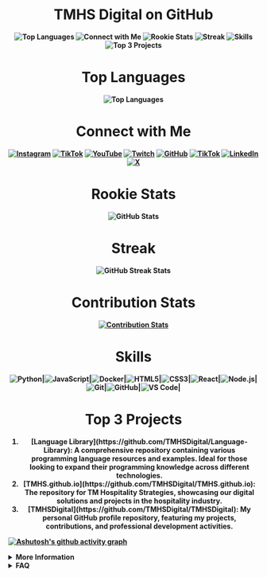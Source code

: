 <div align="center">

# <strong>TMHS Digital on GitHub

![Top Languages](https://img.shields.io/badge/Top%20Languages-ff4c4c?style=for-the-badge&logo=appveyor&logoColor=white&link=#top-languages)
![Connect with Me](https://img.shields.io/badge/Connect%20with%20Me-ff4c4c?style=for-the-badge&logo=appveyor&logoColor=white&link=#connect-with-me)
![Rookie Stats](https://img.shields.io/badge/Rookie%20Stats-ff4c4c?style=for-the-badge&logo=appveyor&logoColor=white&link=#rookie-stats)
![Streak](https://img.shields.io/badge/Streak-ff4c4c?style=for-the-badge&logo=appveyor&logoColor=white&link=#streak)
![Skills](https://img.shields.io/badge/Skills-ff4c4c?style=for-the-badge&logo=appveyor&logoColor=white&link=#skills)
![Top 3 Projects](https://img.shields.io/badge/Top%203%20Projects-ff4c4c?style=for-the-badge&logo=appveyor&logoColor=white&link=#top-3-projects)

# <strong>Top Languages
![Top Languages](https://github-readme-stats.vercel.app/api/top-langs/?username=TMHSDigital&layout=compact&theme=radical) 

# <strong>Connect with Me

[![Instagram](https://img.shields.io/badge/Instagram-E4405F?style=for-the-badge&logo=instagram&logoColor=white)](https://instagram.com/fOuttaMyPaint)
[![TikTok](https://img.shields.io/badge/TikTok-000000?style=for-the-badge&logo=tiktok&logoColor=white)](https://tiktok.com/@fOuttaMyPaint)
[![YouTube](https://img.shields.io/badge/YouTube-FF0000?style=for-the-badge&logo=youtube&logoColor=white)](https://www.youtube.com/channel/UCeA22MjbnroVywVLC6z8oug)
[![Twitch](https://img.shields.io/badge/Twitch-9146FF?style=for-the-badge&logo=twitch&logoColor=white)](https://twitch.tv/fOuttaMyPaint)
[![GitHub](https://img.shields.io/badge/GitHub-100000?style=for-the-badge&logo=github&logoColor=white)](https://github.com/TMHSDigital)
[![TikTok](https://img.shields.io/badge/TikTok-000000?style=for-the-badge&logo=tiktok&logoColor=white)](https://tiktok.com/@TMHS.Digital)
[![LinkedIn](https://img.shields.io/badge/LinkedIn-0077B5?style=for-the-badge&logo=linkedin&logoColor=white)](https://linkedin.com/in/thomasmathes1)
[![X](https://img.shields.io/badge/X-333333?style=for-the-badge&logo=x&logoColor=white)](https://x.com/yourusername)

# <strong>Rookie Stats
![GitHub Stats](https://github-readme-stats.vercel.app/api?username=TMHSDigital&show_icons=true&theme=radical)

# <strong>Streak
![GitHub Streak Stats](https://github-readme-streak-stats.herokuapp.com/?user=TMHSDigital&theme=dark)

# <strong>Contribution Stats
[![Contribution Stats](https://github-contribution-stats.vercel.app/api/?username=TMHSDigital)](https://github.com/LordDashMe/github-contribution-stats)

# <strong>Skills

<div style="display: flex; justify-content: center; flex-wrap: wrap;">
    <img src="https://img.shields.io/badge/Python-3776AB?style=for-the-badge&logo=python&logoColor=white" alt="Python"> |
    <img src="https://img.shields.io/badge/JavaScript-F7DF1E?style=for-the-badge&logo=javascript&logoColor=black" alt="JavaScript"> |
    <img src="https://img.shields.io/badge/Docker-2496ED?style=for-the-badge&logo=docker&logoColor=white" alt="Docker"> |
    <img src="https://img.shields.io/badge/HTML5-E34F26?style=for-the-badge&logo=html5&logoColor=white" alt="HTML5"> |
    <img src="https://img.shields.io/badge/CSS3-1572B6?style=for-the-badge&logo=css3&logoColor=white" alt="CSS3"> |
    <img src="https://img.shields.io/badge/React-20232A?style=for-the-badge&logo=react&logoColor=61DAFB" alt="React"> |
    <img src="https://img.shields.io/badge/Node.js-339933?style=for-the-badge&logo=nodedotjs&logoColor=white" alt="Node.js"> |
    <img src="https://img.shields.io/badge/Git-F05032?style=for-the-badge&logo=git&logoColor=white" alt="Git"> |
    <img src="https://img.shields.io/badge/GitHub-181717?style=for-the-badge&logo=github&logoColor=white" alt="GitHub"> |
    <img src="https://img.shields.io/badge/VS%20Code-0078D4?style=for-the-badge&logo=visual-studio-code&logoColor=white" alt="VS Code"> |
</div>

<div align="center">
    
# <strong>Top 3 Projects
<ol>
  <li>
<strong> [Language Library](https://github.com/TMHSDigital/Language-Library): A comprehensive repository containing various programming language resources and examples. Ideal for those looking to expand their programming knowledge across different technologies.
 </li>
  <li>
<strong> [TMHS.github.io](https://github.com/TMHSDigital/TMHS.github.io): The repository for TM Hospitality Strategies, showcasing our digital solutions and projects in the hospitality industry.
     </li>
  <li>
<strong> [TMHSDigital](https://github.com/TMHSDigital/TMHSDigital): My personal GitHub profile repository, featuring my projects, contributions, and professional development activities.
  </li>
</ol>

</div>
</div>

<strong>[![Ashutosh's github activity graph](https://github-readme-activity-graph.vercel.app/graph?username=TMHSDigital&bg_color=000000&color=00ff33&line=ffea00&point=009903&area=true&hide_border=true)](https://github.com/ashutosh00710/github-readme-activity-graph)

<details>
  <summary>More Information</summary>
  <p>Coming Soon!</p>
</details>

<details>
  <summary>FAQ</summary>
  <p>Coming Soon!</p>
</div>
